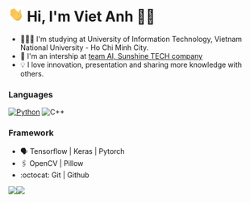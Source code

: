 

<!--
**anhtv26062000/anhtv26062000** is a ✨ _special_ ✨ repository because its `README.md` (this file) appears on your GitHub profile.
Here are some ideas to get you started:
- 🔭 I’m currently working on ...
- 🌱 I’m currently learning ...
- 👯 I’m looking to collaborate on ...
- 🤔 I’m looking for help with ...
- 💬 Ask me about ...
- 📫 How to reach me: ...
- 😄 Pronouns: ...
- ⚡ Fun fact: ...

* 🛢️ MySQL

### Computer Vision Project
[![Age, Gender, Smile Multitask Learning](https://img.shields.io/badge/-🛡%20Multitask%20Learning-fff?)](https://github.com/buiquangmanhhp1999/Age-Gender-Smile-Multitask-Learning)
[![License Plate Recognition](https://img.shields.io/badge/-🌊%20License%20Plate%20Recognition-fff?)](https://github.com/buiquangmanhhp1999/License-Plate-Recognition)
[![Automatic Scoring by OpenCV and Deep Learning](https://img.shields.io/badge/-💉%20Automatic%20Scoring-fff?)](https://github.com/buiquangmanhhp1999/HRBot)
[![EfficientNet Age, Gender Estimation](https://img.shields.io/badge/-🗂%20EfficientNet%20Age%20Gender%20Estimation-fff?)](https://github.com/buiquangmanhhp1999/age_gender_estimation)

### Natural Language Processing Project
[![Viet Nam Identity Card Recognition](https://img.shields.io/badge/-📝%20Identity%20Card%20Recognition-fff?)](https://github.com/buiquangmanhhp1999/extract-information-from-identity-card)
[![Vietnamese AttentionOCR](https://img.shields.io/badge/-📝%20Vietnamese%20Attention%20OCR-fff?)](https://github.com/buiquangmanhhp1999/VietnameseAttentionOCR)
[![VietnameseSentencesOcr](https://img.shields.io/badge/-📝%20Vietnamese%20Sentences%20%20OCR-fff?)](https://github.com/buiquangmanhhp1999/VietnameseRCNN)

-->

# <img src="https://raw.githubusercontent.com/ABSphreak/ABSphreak/master/gifs/Hi.gif" width="30px"> Hi, I'm Viet Anh 👨‍💻
- 👨🏻‍💻 I'm studying at University of Information Technology, Vietnam National University - Ho Chi Minh City.
- 🔭 I'm an intership at [team AI, Sunshine TECH company](https://sunshinetech.vn/)
- 💡 I love innovation, presentation and sharing more knowledge with others.

### Languages
[![Python](https://img.shields.io/badge/-Python-fff?&logo=python)](https://github.com/adamalston?tab=repositories&q=&type=&language=python)
![C++](https://img.shields.io/badge/-C++-000?&logo=c%2b%2b&logoColor=00599C)

### Framework
* 🗣 Tensorflow | Keras | Pytorch
* 🖇️ OpenCV | Pillow
* :octocat: Git | Github

<a href="https://www.adamalston.com/"><img height="137px" src="https://github-readme-stats.vercel.app/api?username=anhtv26062000&hide_title=true&hide_border=true&show_icons=true&include_all_commits=true&count_private=true&line_height=21&text_color=000&icon_color=000&bg_color=0,ea6161,ffc64d,fffc4d,52fa5a&theme=graywhite" /><!-- wi*quL3fcV --><img height="137px" src="https://github-readme-stats.vercel.app/api/top-langs/?username=anhtv26062000&hide=html&hide_title=true&hide_border=true&layout=compact&langs_count=7&exclude_repo=comp426&text_color=000&icon_color=fff&bg_color=0,52fa5a,4dfcff,c64dff&theme=graywhite" /></a>

